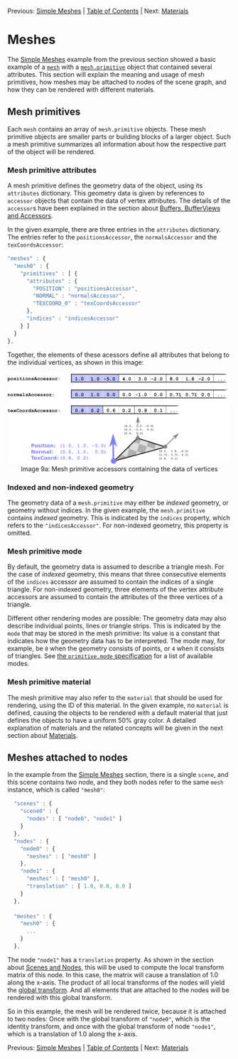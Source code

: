 Previous: [Simple Meshes](gltfTutorial_008_SimpleMeshes.md) | [Table of Contents](README.md) | Next: [Materials](gltfTutorial_010_Materials.md)

# Meshes

The [Simple Meshes](gltfTutorial_008_SimpleMeshes.md) example from the previous section showed a basic example of a [`mesh`](https://github.com/KhronosGroup/glTF/tree/master/specification#reference-mesh) with a [`mesh.primitive`](https://github.com/KhronosGroup/glTF/tree/master/specification#reference-mesh.primitive) object that contained several attributes. This section will explain the meaning and usage of mesh primitives, how meshes may be attached to nodes of the scene graph, and how they can be rendered with different materials.


## Mesh primitives 

Each `mesh` contains an array of `mesh.primitive` objects. These mesh primitive objects are smaller parts or building blocks of a larger object. Such a mesh primitive summarizes all information about how the respective part of the object will be rendered.


### Mesh primitive attributes

A mesh primitive defines the geometry data of the object, using its `attributes` dictionary. This geometry data is given by references to `accessor` objects that contain the data of vertex attributes. The details of the `accessor`s have been explained in the section about [Buffers, BufferViews and Accessors](gltfTutorial_005_BuffersBufferViewsAccessors.md).

In the given example, there are three entries in the `attributes` dictionary. The entries refer to the `positionsAccessor`, the `normalsAccessor` and the `texCoordsAccessor`:

```javascript
"meshes" : {
  "mesh0" : {
    "primitives" : [ {
      "attributes" : {
        "POSITION" : "positionsAccessor",
        "NORMAL" : "normalsAccessor",
        "TEXCOORD_0" : "texCoordsAccessor"
      },
      "indices" : "indicesAccessor"
    } ]
  }
},
```

Together, the elements of these acessors define all attributes that belong to the individual vertices, as shown in this image:

<p align="center">
<img src="images/meshPrimitiveAttributes.png" /><br>
<a name="meshPrimitiveAttributes-png"></a>Image 9a: Mesh primitive accessors containing the data of vertices
</p>


### Indexed and non-indexed geometry

The geometry data of a `mesh.primitive` may either be *indexed* geometry, or geometry without indices. In the given example, the `mesh.primitive` contains *indexed* geometry. This is indicated by the `indices` property, which refers to the `"indicesAccessor"`. For non-indexed geometry, this property is omitted.


### Mesh primitive mode  

By default, the geometry data is assumed to describe a triangle mesh. For the case of *indexed* geometry, this means that three consecutive elements of the `indices` accessor are assumed to contain the indices of a single triangle. For non-indexed geometry, three elements of the vertex attribute accessors are assumed to contain the attributes of the three vertices of a triangle.

Different other rendering modes are possible: The geometry data may also describe individual points, lines or triangle strips. This is indicated by the `mode` that may be stored in the mesh primitive: Its value is a constant that indicates how the geometry data has to be interpreted. The mode may, for example, be `0` when the geometry consists of points, or `4` when it consists of triangles. See [the `primitive.mode` specification](https://github.com/KhronosGroup/glTF/tree/master/specification#primitivemode) for a list of available modes.

### Mesh primitive material

The mesh primitive may also refer to the `material` that should be used for rendering, using the ID of this material. In the given example, no `material` is defined, causing the objects to be rendered with a default material that just defines the objects to have a uniform 50% gray color. A detailed explanation of materials and the related concepts will be given in the next section about [Materials](gltfTutorial_010_Materials.md).


## Meshes attached to nodes

In the example from the [Simple Meshes](gltfTutorial_008_SimpleMeshes.md) section, there is a single `scene`, and this scene contains two node, and they both nodes refer to the same `mesh` instance, which is called `"mesh0"`:

```javascript
  "scenes" : {
    "scene0" : {
      "nodes" : [ "node0", "node1" ]
    }
  },
  "nodes" : {
    "node0" : {
      "meshes" : [ "mesh0" ]
    },
    "node1" : {
      "meshes" : [ "mesh0" ],
      "translation" : [ 1.0, 0.0, 0.0 ]
    }
  },

  "meshes" : {
    "mesh0" : {
      ...
    }
  },
```

The node `"node1"` has a `translation` property. As shown in the section about [Scenes and Nodes](gltfTutorial_004_ScenesNodes.md), this will be used to compute the local transform matrix of this node. In this case, the matrix will cause a translation of 1.0 along the x-axis. The product of all local transforms of the nodes will yield the [global transform](gltfTutorial_004_ScenesNodes.md#global-transforms-of-nodes). And all elements that are attached to the nodes will be rendered with this global transform.

So in this example, the mesh will be rendered twice, because it is attached to two nodes: Once with the global transform of `"node0"`, which is the identity transform, and once with the global transform of node `"node1"`, which is a translation of 1.0 along the x-axis.



Previous: [Simple Meshes](gltfTutorial_008_SimpleMeshes.md) | [Table of Contents](README.md) | Next: [Materials](gltfTutorial_010_Materials.md)
